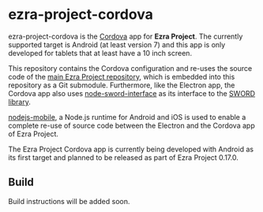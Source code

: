 # ezra-project-cordova

ezra-project-cordova is the [Cordova](https://cordova.apache.org) app for **Ezra Project**. The currently supported target is Android (at least version 7) and this app is only developed for tablets that at least have a 10 inch screen.

This repository contains the Cordova configuration and re-uses the source code of the [main Ezra Project repository](https://github.com/ezra-project/ezra-project), which is embedded into this repository as a Git submodule. Furthermore, like the Electron app, the Cordova app also uses [node-sword-interface](https://github.com/ezra-project/node-sword-interface) as its interface to the [SWORD library](http://www.crosswire.org/sword).

[nodejs-mobile](https://code.janeasystems.com/nodejs-mobile), a Node.js runtime for Android and iOS is used to enable a complete re-use of source code between the Electron and the Cordova app of Ezra Project.

The Ezra Project Cordova app is currently being developed with Android as its first target and planned to be released as part of Ezra Project 0.17.0.

## Build

Build instructions will be added soon.